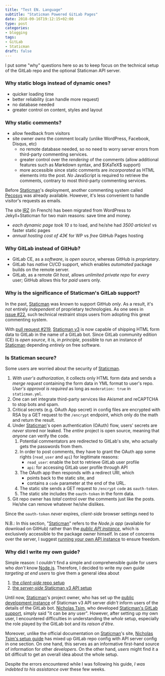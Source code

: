 ```yaml
---
title: "Test EN. Language"
subtitle: "Staticman Powered GitLab Pages"
date: 2018-09-16T19:12:15+02:00
type: post
categories:
- blogging
tags:
- GitLab
- Staticman
draft: false
---
```


I put some "why" questions here so as to keep focus on the technical setup of
the GitLab repo and the optional Staticman API server.

### Why static blogs instead of dynamic ones?

- quicker loading time
- better reliability (can handle more request)
- no database needed
- greater control on content, styles and layout

### Why static comments?

- allow feedback from visitors
- site owner _owns_ the comment locally (unlike WordPress, Facebook, Disqus, etc)
    + no remote database needed, so no need to worry server errors from
    third-party commenting services.
    + greater control over the _rendering_ of the comments (allow additional
    features such as Markdown syntax, and $\KaTeX$  support)
    + more accessible since static comments are _incorporated_ as HTML elements
    into the post.  _No_ JavaScript is required to retrieve the comments,
    contrary to most third-party commenting services.

Before [Staticman]'s deployment, another commenting system called [Pecosys] was
already available.  However, it's less convenient to handle visitor's requests
as emails.

The site [IRZ][IRZ] (in French) has been migrated from WordPress to
Jekyll+Staticman for two main reasons: save time and money.

- _each dynamic page took 10&nbsp;s_ to load, and he/she had
_3500&nbsp;articles_! vs faster static pages
- _annual hosting cost of 43€_ for WP vs _free_ GitHub Pages hosting

### Why GitLab instead of GitHub?

- GitLab CE, as a _software_, is _open source_, whereas GitHub is _proprietary_.
- GitLab has _native_ CI/CD support, which enables _automated_ package builds on
the remote server.
- GitLab, as a remote _Git host_, allows _unlimited private repo_ for _every_
user; GitHub allows this for _paid_ users only.

### Why is the significance of Staticman's GitLab support?

In the past, [Staticman] was known to support GitHub _only_.  As a result, it's
_not_ entirely _independent_ of proprietary technologies.  As one sees in
[issue&nbsp;#22][issue22], such technical restraint stops users from adopting
this great commenting system.

With [pull request #219][pr219], [Staticman&nbsp;v3][staticman3] is now capable
of shipping HTML form data to GitLab in the name of a GitLab bot.  Since GitLab
community edition (CE) is _open source_, it is, _in principle_, possible to run
an instance of [Staticman] depending _entirely_ on free software.

### Is Staticman secure?

Some users are worried about the security of [Staticman].

1. _With user's authorization_, it collects only HTML form data and sends a
_merge request_ containing the form data in YML format to user's repo.  _User's
approval is required_ as long as `moderation: true` in `staticman.yml`.
2. One can set integrate third-party services like Akismet and reCAPTCHA to stop
bots and spam.
3. Critical secrets (e.g. OAuth App secret) in config files are encrypted with
RSA by a GET request to the `/encrypt` endpoint, which only do the math and
return the result.
4. Under [Staticman]'s open authentication (OAuth) flow, users' secrets are
_never_ stored nor leaked.  The _entire_ project is open source, meaning that
_anyone_ can verify the code.
    1. Potential commentators are redirected to GitLab's site, who actually gets
    the passwords from them.
    2. In order to post comments, they have to grant the OAuth app some rights
    (`read_user` and `api`) for legitimate reasons:
        - `read_user`: enable the bot to retrieve GitLab user profile
        - `api`: for accessing GitLab user profile through API
    3. The OAuth app then responds with a redirect URI, which
        - points back to the static site, and
        - contains a `code` parameter at the end of the URL.
    4. The static site sends a GET request to `/encrypt` `code` as `oauth-token`.
    5. The static site includes the `oauth-token` in the form data.
5. Git repo owner has _total_ control over the comments just like the posts.
He/she can remove whatever he/she dislikes.

Since the `oauth-token` _never_ expires, _client-side_ browser settings need to 

N.B.: In this section, "[Staticman]" refers to the _Node.js app_ (available for
download on GitHub) rather than the [_public API instance_][api], which is
exclusively accessible to the package owner himself.  In case of concerns over
the server, I suggest [running your own API instance](../2) to ensure 
freedom.

### Why did I write my own guide?

Simple reason: I _couldn't_ find a simple and comprehensible guide for users who
_don't_ know [Node.js][nodejs].  Therefore, I decided to write my own guide
_targeting at end users_ to give them a general idea about

1. [the _client-side_ repo setup](../1)
2. [the _server-side_ Staticman&nbsp;v3 API setup](../2)

<i class="fas fa-info-circle fa-fw" aria-hidden></i> Until now, [Staticman]'s
project owner, who has set up the [public development instance][staticman3] of
Staticman&nbsp;v3 API server _didn't_ inform users of the details of the GitLab
bot.  [Nicholas Tsim][ntsim], who developed [Staticman's GitLab support][pr219],
simply said "it can be any user".  However, after setting up my own user, I
encountered difficulties in understanding the _whole_ setup, especially the role
played by the GitLab bot and its _raison d'être_.

Moreover, unlike the official documentation on [Staticman]'s site,
[Nicholas Tsim's setup guide][dev_setup] has mixed up GitLab repo config with
API server config in one section.  On one hand, this serves as an informative
first-hand source of information for other _developers_.  On the other hand,
_users_ might find it a bit difficult to get an overall idea about the whole
setup.

Despite the errors encountered while I was following his guide, _I was indebted
to his assistance_ over these few weeks.

[nodejs]: https://nodejs.org/
[Staticman]: https://staticman.net/
[staticman3]: https://dev.staticman.net/
[ntsim]: https://github.com/ntsim
[pr219]: https://github.com/eduardoboucas/staticman/pull/219
[issue22]: https://github.com/eduardoboucas/staticman/issues/22
[dev_setup]: https://github.com/eduardoboucas/staticman/pull/219#issuecomment-417857360
[Pecosys]: https://blogduyax.madyanne.fr/2017/un-blog-plus-statique/
[IRZ]: https://irz.fr/wordpress-jekyll
[api]: https://api.staticman.net
